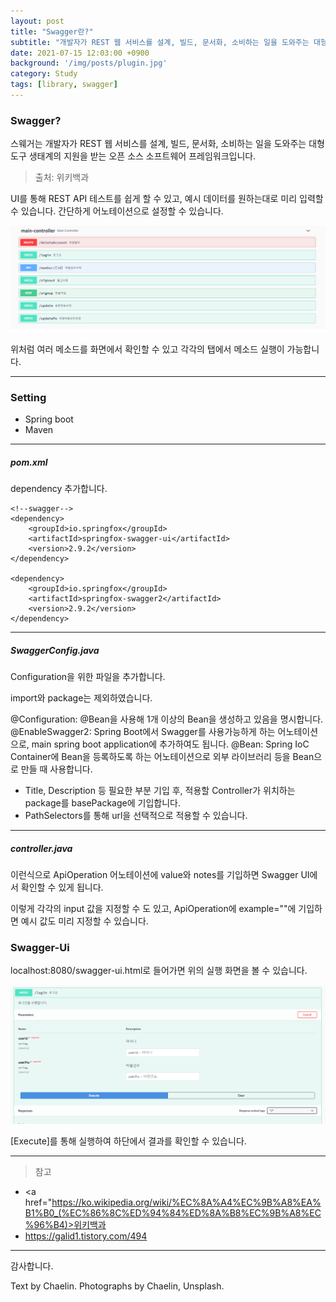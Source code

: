 ```yaml
---
layout: post
title: "Swagger란?"
subtitle: "개발자가 REST 웹 서비스를 설계, 빌드, 문서화, 소비하는 일을 도와주는 대형 도구 생태계의 지원을 받는 오픈 소스 소프트웨어 프레임워크"
date: 2021-07-15 12:03:00 +0900
background: '/img/posts/plugin.jpg'
category: Study
tags: [library, swagger]
---
```

### Swagger?
스웨거는 개발자가 REST 웹 서비스를 설계, 빌드, 문서화, 소비하는 일을 도와주는 대형 도구 생태계의 지원을 받는 오픈 소스 소프트웨어 프레임워크입니다.
> 출처: 위키백과

UI를 통해 REST API 테스트를 쉽게 할 수 있고, 예시 데이터를 원하는대로 미리 입력할 수 있습니다. 간단하게 어노테이션으로 설정할 수 있습니다.

<img class="img-fluid" src="/img/posts/inPost/swagger-01.png">

위처럼 여러 메소드를 화면에서 확인할 수 있고 각각의 탭에서 메소드 실행이 가능합니다.

*****

### Setting 

* Spring boot
* Maven

*****

##### pom.xml
dependency 추가합니다.

```
<!--swagger-->
<dependency>
	<groupId>io.springfox</groupId>
	<artifactId>springfox-swagger-ui</artifactId>
	<version>2.9.2</version>
</dependency>

<dependency>
	<groupId>io.springfox</groupId>
	<artifactId>springfox-swagger2</artifactId>
	<version>2.9.2</version>
</dependency>

```

*****

##### SwaggerConfig.java
Configuration을 위한 파일을 추가합니다.

<script src="https://gist.github.com/chaelin1211/9e1a77484fcfe103425448bc0acef027.js"></script>

import와 package는 제외하였습니다.

@Configuration: @Bean을 사용해 1개 이상의 Bean을 생성하고 있음을 명시합니다.
@EnableSwagger2: Spring Boot에서 Swagger를 사용가능하게 하는 어노테이션으로, main spring boot application에 추가하여도 됩니다.
@Bean: Spring IoC Container에 Bean을 등록하도록 하는 어노테이션으로 외부 라이브러리 등을 Bean으로 만들 때 사용합니다.

* Title, Description 등 필요한 부분 기입 후, 적용할 Controller가 위치하는 package를 basePackage에 기입합니다.
* PathSelectors를 통해 url을 선택적으로 적용할 수 있습니다.

*****

##### controller.java
<script src="https://gist.github.com/chaelin1211/74a1e206ab50ae5e3d5ed260a1281448.js"></script>

이런식으로 ApiOperation 어노테이션에 value와 notes를 기입하면 Swagger UI에서 확인할 수 있게 됩니다.

<script src="https://gist.github.com/chaelin1211/d70fdff88199680c45feefc0744fb8f3.js"></script>

이렇게 각각의 input 값을 지정할 수 도 있고, ApiOperation에 example=""에 기입하면 예시 값도 미리 지정할 수 있습니다.

### Swagger-Ui
localhost:8080/swagger-ui.html로 들어가면 위의 실행 화면을 볼 수 있습니다.

<img class="img-fluid" src="/img/posts/inPost/swagger-02.png">

[Execute]를 통해 실행하여 하단에서 결과를 확인할 수 있습니다.

*****

> 참고
* <a href="https://ko.wikipedia.org/wiki/%EC%8A%A4%EC%9B%A8%EA%B1%B0_(%EC%86%8C%ED%94%84%ED%8A%B8%EC%9B%A8%EC%96%B4)>위키백과</a>
* <a href="https://galid1.tistory.com/494">https://galid1.tistory.com/494</a>

*****

감사합니다.

<p class = "placeholder">Text by Chaelin. Photographs by Chaelin, Unsplash.</p>
